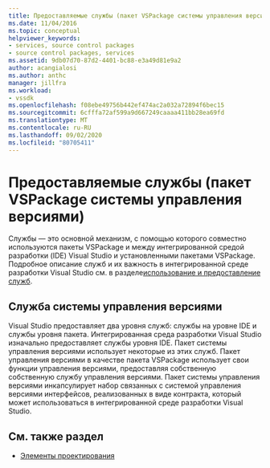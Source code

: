 ```yaml
---
title: Предоставляемые службы (пакет VSPackage системы управления версиями) | Документация Майкрософт
ms.date: 11/04/2016
ms.topic: conceptual
helpviewer_keywords:
- services, source control packages
- source control packages, services
ms.assetid: 9db07d70-87d2-4401-bc88-e3a49d81e9a2
author: acangialosi
ms.author: anthc
manager: jillfra
ms.workload:
- vssdk
ms.openlocfilehash: f08ebe49756b442ef474ac2a032a72894f6bec15
ms.sourcegitcommit: 6cfffa72af599a9d667249caaaa411bb28ea69fd
ms.translationtype: MT
ms.contentlocale: ru-RU
ms.lasthandoff: 09/02/2020
ms.locfileid: "80705411"
---
```

# <a name="services-provided-source-control-vspackage"></a>Предоставляемые службы (пакет VSPackage системы управления версиями)
Службы — это основной механизм, с помощью которого совместно используются пакеты VSPackage и между интегрированной средой разработки (IDE) Visual Studio и установленными пакетами VSPackage. Подробное описание служб и их важность в интегрированной среде разработки Visual Studio см. в разделе[использование и предоставление служб](../../extensibility/using-and-providing-services.md).

## <a name="the-source-control-service"></a>Служба системы управления версиями
 Visual Studio предоставляет два уровня служб: службы на уровне IDE и службы уровня пакета. Интегрированная среда разработки Visual Studio изначально предоставляет службы уровня IDE. Пакет системы управления версиями использует некоторые из этих служб. Пакет управления версиями в качестве пакета VSPackage использует свои функции управления версиями, предоставляя собственную собственную службу управления версиями. Пакет системы управления версиями инкапсулирует набор связанных с системой управления версиями интерфейсов, реализованных в виде контракта, который может использоваться в интегрированной среде разработки Visual Studio.

## <a name="see-also"></a>См. также раздел
- [Элементы проектирования](../../extensibility/internals/source-control-vspackage-design-elements.md)
